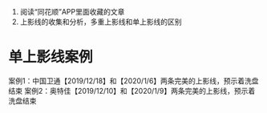 1. 阅读“同花顺”APP里面收藏的文章
2. 上影线的收集和分析，多重上影线和单上影线的区别

# 单上影线案例
案例1：中国卫通【2019/12/18】和【2020/1/6】两条完美的上影线，预示着洗盘结束
案例2：奥特佳【2019/12/10】和【2020/1/9】两条完美的上影线，预示着洗盘结束